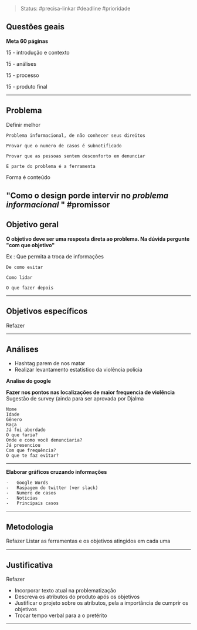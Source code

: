 > Status: #precisa-linkar #deadline #prioridade 

## Questões geais

**Meta 60 páginas**

15 - introdução e contexto

15 - análises

15 - processo

15 - produto final

---
## Problema

Definir melhor

	Problema informacional, de não conhecer seus direitos

	Provar que o numero de casos é subnotificado

	Provar que as pessoas sentem desconforto em denunciar

	E parte do problema é a ferramenta

Forma é conteúdo

"Como o design porde intervir no _problema informacional_ " #promissor 
---

## Objetivo geral

**O objetivo deve ser uma resposta direta ao problema. Na dúvida pergunte "com que objetivo"**

Ex :
	Que permita a troca de informações

	De como evitar

	Como lidar

	O que fazer depois

---

## Objetivos específicos

Refazer

---
## Análises

* Hashtag parem de nos matar
* Realizar levantamento estatístico da violência policia

**Analise do google**

**Fazer nos pontos nas localizações de maior frequencia de violência**
Sugestão de survey (ainda para ser aprovada por Djalma
```
Nome
Idade
Gênero
Raça
Já foi abordado
O que faria?
Onde e como você denunciaria?
Já presenciou
Com que frequência?
O que te faz evitar?
```

---

**Elaborar gráficos cruzando informações**

```
-   Google Words
-   Raspagem do twitter (ver slack)
-   Numero de casos
-   Noticias
-   Principais casos
````


---

## Metodologia
Refazer
Listar as ferramentas e os objetivos atingidos em cada uma

---

## Justificativa
Refazer
* Incorporar texto atual na problematização
* Descreva os atributos do produto após os objetivos
* Justificar o projeto sobre os atributos, pela a importância de cumprir os objetivos
* Trocar tempo verbal para a o pretérito

---


